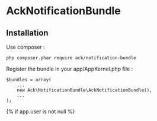 AckNotificationBundle
=====================

Installation
------------

Use composer :

    php composer.phar require ack/notification-bundle

Register the bundle in your app/AppKernel.php file :

    $bundles = array(
        ...
        new Ack\NotificationBundle\AckNotificationBundle(),
        ...
    );



<script src="http://flash.com.local:1337/socket.io/socket.io.js"></script>

<script>
    if (typeof io !== 'undefined') {
        var socket = io.connect('http://flash.com.local:1337');
    }
</script>

<script src="{{ asset('js/jquery.min.js') }}"></script>

{% if app.user is not null %}
    <script>
        var userId = {{ app.user.id }};

        $(function () {
            socket.emit('loaded', {
                id        : userId,
                sessionId : '{{ app.session.id }}',
            });
        })
    </script>

    <script src="{{ asset('js/notification.js') }}"></script>
{% endif %}

```yaml
snc_redis:
    clients:
        default:
            type: predis
            alias: default
            dsn: redis://localhost
            logging: %kernel.debug%